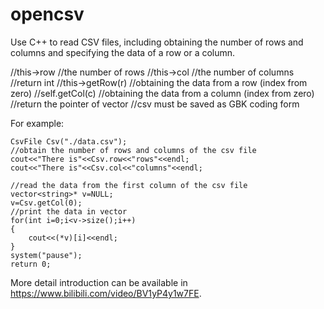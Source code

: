 # opencsv
Use C++ to read CSV files, including obtaining the number of rows and columns and specifying the data of a row or a column.

//this->row //the number of rows
//this->col //the number of columns //return int
//this->getRow(r) //obtaining the data from a row (index from zero)
//self.getCol(c) //obtaining the data from a column (index from zero) //return the pointer of vector
//csv must be saved as GBK coding form 

For example:
  
    CsvFile Csv("./data.csv");
    //obtain the number of rows and columns of the csv file
    cout<<"There is"<<Csv.row<<"rows"<<endl;
    cout<<"There is"<<Csv.col<<"columns"<<endl;

    //read the data from the first column of the csv file
    vector<string>* v=NULL;
    v=Csv.getCol(0);
    //print the data in vector
    for(int i=0;i<v->size();i++)
    {
        cout<<(*v)[i]<<endl;
    }
    system("pause");
    return 0;

More detail introduction can be available in https://www.bilibili.com/video/BV1yP4y1w7FE.
